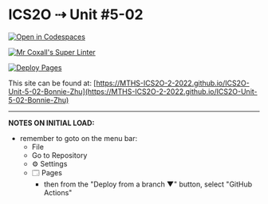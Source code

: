 # ICS2O ⇢ Unit #5-02

[![Open in Codespaces](https://classroom.github.com/assets/launch-codespace-7f7980b617ed060a017424585567c406b6ee15c891e84e1186181d67ecf80aa0.svg)](https://classroom.github.com/open-in-codespaces?assignment_repo_id=11009821)

[![Mr Coxall's Super Linter](https://github.com/MTHS-ICS2O-2-2022/ICS2O-Unit-5-02-Bonnie-Zhu/workflows/Mr%20Coxall's%20Super%20Linter/badge.svg)](https://github.com/MTHS-ICS2O-2-2022/ICS2O-Unit-5-02-Bonnie-Zhu/actions)

[![Deploy Pages](https://github.com/MTHS-ICS2O-2-2022/ICS2O-Unit-5-02-Bonnie-Zhu/workflows/Deploy%20Pages/badge.svg)](https://github.com/MTHS-ICS2O-2-2022/ICS2O-Unit-5-02-Bonnie-Zhu/actions)

This site can be found at: [https://MTHS-ICS2O-2-2022.github.io/ICS2O-Unit-5-02-Bonnie-Zhu](https://MTHS-ICS2O-2-2022.github.io/ICS2O-Unit-5-02-Bonnie-Zhu)

---

**NOTES ON INITIAL LOAD:**
- remember to goto on the menu bar:
  - File
  - Go to Repository
  - ⚙ Settings
  - 🗔 Pages
    - then from the "Deploy from a branch ▼" button, select "GitHub Actions"
